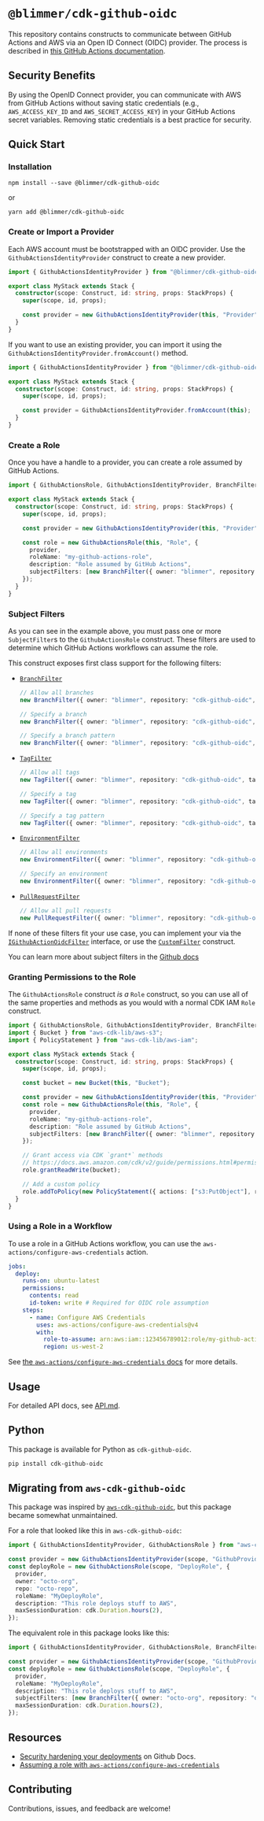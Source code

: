 # `@blimmer/cdk-github-oidc`

This repository contains constructs to communicate between GitHub Actions and AWS via an Open ID Connect (OIDC)
provider. The process is described in
[this GitHub Actions documentation](https://docs.github.com/en/actions/security-for-github-actions/security-hardening-your-deployments/about-security-hardening-with-openid-connect).

## Security Benefits

By using the OpenID Connect provider, you can communicate with AWS from GitHub Actions without saving static credentials
(e.g., `AWS_ACCESS_KEY_ID` and `AWS_SECRET_ACCESS_KEY`) in your GitHub Actions secret variables. Removing static
credentials is a best practice for security.

## Quick Start

### Installation

```shell
npm install --save @blimmer/cdk-github-oidc
```

or

```shell
yarn add @blimmer/cdk-github-oidc
```

### Create or Import a Provider

Each AWS account must be bootstrapped with an OIDC provider. Use the `GithubActionsIdentityProvider` construct to create
a new provider.

```ts
import { GithubActionsIdentityProvider } from "@blimmer/cdk-github-oidc";

export class MyStack extends Stack {
  constructor(scope: Construct, id: string, props: StackProps) {
    super(scope, id, props);

    const provider = new GithubActionsIdentityProvider(this, "Provider");
  }
}
```

If you want to use an existing provider, you can import it using the `GithubActionsIdentityProvider.fromAccount()`
method.

```ts
import { GithubActionsIdentityProvider } from "@blimmer/cdk-github-oidc";

export class MyStack extends Stack {
  constructor(scope: Construct, id: string, props: StackProps) {
    super(scope, id, props);

    const provider = GithubActionsIdentityProvider.fromAccount(this);
  }
}
```

### Create a Role

Once you have a handle to a provider, you can create a role assumed by GitHub Actions.

```ts
import { GithubActionsRole, GithubActionsIdentityProvider, BranchFilter } from "@blimmer/cdk-github-oidc";

export class MyStack extends Stack {
  constructor(scope: Construct, id: string, props: StackProps) {
    super(scope, id, props);

    const provider = new GithubActionsIdentityProvider(this, "Provider");

    const role = new GithubActionsRole(this, "Role", {
      provider,
      roleName: "my-github-actions-role",
      description: "Role assumed by GitHub Actions",
      subjectFilters: [new BranchFilter({ owner: "blimmer", repository: "cdk-github-oidc", branch: "*" })],
    });
  }
}
```

### Subject Filters

As you can see in the example above, you must pass one or more `SubjectFilter`s to the `GithubActionsRole` construct.
These filters are used to determine which GitHub Actions workflows can assume the role.

This construct exposes first class support for the following filters:

- [`BranchFilter`](/API.md#branchfilter)

  ```ts
  // Allow all branches
  new BranchFilter({ owner: "blimmer", repository: "cdk-github-oidc", branch: "*" });

  // Specify a branch
  new BranchFilter({ owner: "blimmer", repository: "cdk-github-oidc", branch: "main" });

  // Specify a branch pattern
  new BranchFilter({ owner: "blimmer", repository: "cdk-github-oidc", branch: "feature/*" });
  ```

- [`TagFilter`](/API.md#tagfilter)

  ```ts
  // Allow all tags
  new TagFilter({ owner: "blimmer", repository: "cdk-github-oidc", tag: "*" });

  // Specify a tag
  new TagFilter({ owner: "blimmer", repository: "cdk-github-oidc", tag: "v1.0.0" });

  // Specify a tag pattern
  new TagFilter({ owner: "blimmer", repository: "cdk-github-oidc", tag: "v1.*" });
  ```

- [`EnvironmentFilter`](/API.md#environmentfilter)

  ```ts
  // Allow all environments
  new EnvironmentFilter({ owner: "blimmer", repository: "cdk-github-oidc", environment: "*" });

  // Specify an environment
  new EnvironmentFilter({ owner: "blimmer", repository: "cdk-github-oidc", environment: "staging" });
  ```

- [`PullRequestFilter`](/API.md#pullrequestfilter)

  ```ts
  // Allow all pull requests
  new PullRequestFilter({ owner: "blimmer", repository: "cdk-github-oidc" });
  ```

If none of these filters fit your use case, you can implement your via the
[`IGithubActionOidcFilter`](/API.md#igithubactionoidcfilter) interface, or use the
[`CustomFilter`](/API.md#customfilter) construct.

You can learn more about subject filters in the
[Github docs](https://docs.github.com/en/actions/security-for-github-actions/security-hardening-your-deployments/about-security-hardening-with-openid-connect#configuring-the-subject-in-your-cloud-provider)

### Granting Permissions to the Role

The `GithubActionsRole` construct _is a_ `Role` construct, so you can use all of the same properties and methods as you
would with a normal CDK IAM `Role` construct.

```ts
import { GithubActionsRole, GithubActionsIdentityProvider, BranchFilter } from "@blimmer/cdk-github-oidc";
import { Bucket } from "aws-cdk-lib/aws-s3";
import { PolicyStatement } from "aws-cdk-lib/aws-iam";

export class MyStack extends Stack {
  constructor(scope: Construct, id: string, props: StackProps) {
    super(scope, id, props);

    const bucket = new Bucket(this, "Bucket");

    const provider = new GithubActionsIdentityProvider(this, "Provider");
    const role = new GithubActionsRole(this, "Role", {
      provider,
      roleName: "my-github-actions-role",
      description: "Role assumed by GitHub Actions",
      subjectFilters: [new BranchFilter({ owner: "blimmer", repository: "cdk-github-oidc", branch: "*" })],
    });

    // Grant access via CDK `grant*` methods
    // https://docs.aws.amazon.com/cdk/v2/guide/permissions.html#permissions_grants
    role.grantReadWrite(bucket);

    // Add a custom policy
    role.addToPolicy(new PolicyStatement({ actions: ["s3:PutObject"], resources: ["arn:aws:s3:::my-bucket/*"] }));
  }
}
```

### Using a Role in a Workflow

To use a role in a GitHub Actions workflow, you can use the `aws-actions/configure-aws-credentials` action.

```yaml
jobs:
  deploy:
    runs-on: ubuntu-latest
    permissions:
      contents: read
      id-token: write # Required for OIDC role assumption
    steps:
      - name: Configure AWS Credentials
        uses: aws-actions/configure-aws-credentials@v4
        with:
          role-to-assume: arn:aws:iam::123456789012:role/my-github-actions-role
          region: us-west-2
```

See [the `aws-actions/configure-aws-credentials` docs](https://github.com/aws-actions/configure-aws-credentials) for
more details.

## Usage

For detailed API docs, see [API.md](/API.md).

## Python

This package is available for Python as `cdk-github-oidc`.

```bash
pip install cdk-github-oidc
```

## Migrating from `aws-cdk-github-oidc`

This package was inspired by [`aws-cdk-github-oidc`](https://github.com/aripalo/aws-cdk-github-oidc), but this package
became somewhat unmaintained.

For a role that looked like this in `aws-cdk-github-oidc`:

```ts
import { GithubActionsIdentityProvider, GithubActionsRole } from "aws-cdk-github-oidc";

const provider = new GithubActionsIdentityProvider(scope, "GithubProvider");
const deployRole = new GithubActionsRole(scope, "DeployRole", {
  provider,
  owner: "octo-org",
  repo: "octo-repo",
  roleName: "MyDeployRole",
  description: "This role deploys stuff to AWS",
  maxSessionDuration: cdk.Duration.hours(2),
});
```

The equivalent role in this package looks like this:

```ts
import { GithubActionsIdentityProvider, GithubActionsRole, BranchFilter } from "@blimmer/cdk-github-oidc";

const provider = new GithubActionsIdentityProvider(scope, "GithubProvider");
const deployRole = new GithubActionsRole(scope, "DeployRole", {
  provider,
  roleName: "MyDeployRole",
  description: "This role deploys stuff to AWS",
  subjectFilters: [new BranchFilter({ owner: "octo-org", repository: "octo-repo", branch: "*" })],
  maxSessionDuration: cdk.Duration.hours(2),
});
```

## Resources

- [Security hardening your deployments](https://docs.github.com/en/actions/deployment/security-hardening-your-deployments)
  on Github Docs.
- [Assuming a role with `aws-actions/configure-aws-credentials`](https://github.com/aws-actions/configure-aws-credentials#assuming-a-role)

## Contributing

Contributions, issues, and feedback are welcome!
